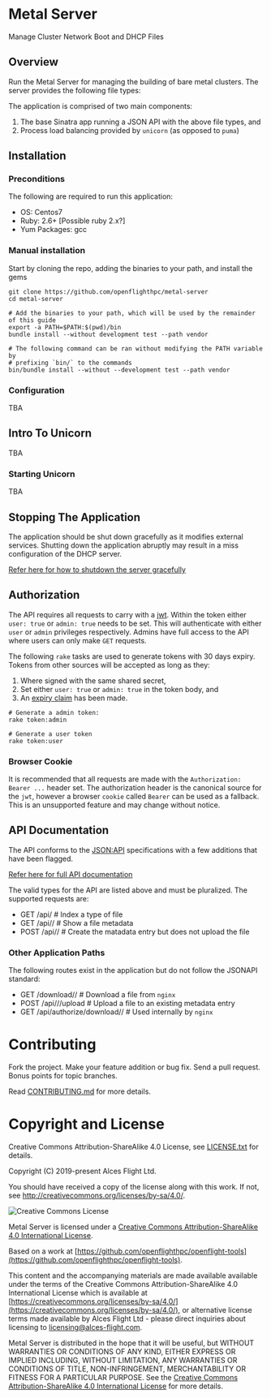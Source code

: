 # Metal Server

Manage Cluster Network Boot and DHCP Files

## Overview

Run the Metal Server for managing the building of bare metal clusters. The server provides
the following file types:

The application is comprised of two main components:
1. The base Sinatra app running a JSON API with the above file types, and
2. Process load balancing provided by `unicorn` (as opposed to `puma`)

## Installation

### Preconditions

The following are required to run this application:

* OS:           Centos7
* Ruby:         2.6+ [Possible ruby 2.x?]
* Yum Packages: gcc

### Manual installation

Start by cloning the repo, adding the binaries to your path, and install the gems

```
git clone https://github.com/openflighthpc/metal-server
cd metal-server

# Add the binaries to your path, which will be used by the remainder of this guide
export -a PATH=$PATH:$(pwd)/bin
bundle install --without development test --path vendor

# The following command can be ran without modifying the PATH variable by
# prefixing `bin/` to the commands
bin/bundle install --without --development test --path vendor
```

### Configuration

TBA

## Intro To Unicorn

TBA

### Starting Unicorn

TBA

## Stopping The Application

The application should be shut down gracefully as it modifies external services. Shutting down the application abruptly may result in a miss configuration of the DHCP server.

[Refer here for how to shutdown the server gracefully](docs/stopping_the_application.md)

## Authorization

The API requires all requests to carry with a [jwt](https://jwt.io). Within the token either `user: true` or `admin: true` needs to be set. This will authenticate with either `user` or `admin` privileges respectively. Admins have full access to the API where users can only make `GET` requests.

The following `rake` tasks are used to generate tokens with 30 days expiry. Tokens from other sources will be accepted as long as they:
1. Where signed with the same shared secret,
2. Set either `user: true` or `admin: true` in the token body, and
3. An [expiry claim](https://tools.ietf.org/html/rfc7519#section-4.1.4) has been made.

```
# Generate a admin token:
rake token:admin

# Generate a user token
rake token:user
```

### Browser Cookie

It is recommended that all requests are made with the `Authorization: Bearer ...` header set. The authorization header is the canonical source for the `jwt`, however a browser `cookie` called `Bearer` can be used as a fallback. This is an unsupported feature and may change without notice.

## API Documentation

The API conforms to the [JSON:API](https://jsonapi.org/) specifications with a few additions
that have been flagged.

[Refer here for full API documentation](docs/routes.md)

The valid types for the API are listed above and must be pluralized. The supported requests are:

* GET   <leader>/api/<type>       # Index a type of file
* GET   <leader>/api/<type>/<id>  # Show a file metadata
* POST  <leader>/api/<type>/<id>  # Create the matadata entry but does not upload the file

### Other Application Paths

The following routes exist in the application but do not follow the JSONAPI standard:

* GET   <leader>/download/<type>/<filename> # Download a file from `nginx`
* POST  <leader>/api/<type>/<id>/upload     # Upload a file to an existing metadata entry
* GET   <leader>/api/authorize/download/<type>/<filepath> # Used internally by `nginx`

# Contributing

Fork the project. Make your feature addition or bug fix. Send a pull
request. Bonus points for topic branches.

Read [CONTRIBUTING.md](CONTRIBUTING.md) for more details.

# Copyright and License

Creative Commons Attribution-ShareAlike 4.0 License, see [LICENSE.txt](LICENSE.txt) for details.

Copyright (C) 2019-present Alces Flight Ltd.

You should have received a copy of the license along with this work.
If not, see <http://creativecommons.org/licenses/by-sa/4.0/>.

![Creative Commons License](https://i.creativecommons.org/l/by-sa/4.0/88x31.png)

Metal Server is licensed under a [Creative Commons Attribution-ShareAlike 4.0 International License](http://creativecommons.org/licenses/by-sa/4.0/).

Based on a work at [https://github.com/openflighthpc/openflight-tools](https://github.com/openflighthpc/openflight-tools).

This content and the accompanying materials are made available available
under the terms of the Creative Commons Attribution-ShareAlike 4.0
International License which is available at [https://creativecommons.org/licenses/by-sa/4.0/](https://creativecommons.org/licenses/by-sa/4.0/),
or alternative license terms made available by Alces Flight Ltd -
please direct inquiries about licensing to
[licensing@alces-flight.com](mailto:licensing@alces-flight.com).

Metal Server is distributed in the hope that it will be useful, but
WITHOUT WARRANTIES OR CONDITIONS OF ANY KIND, EITHER EXPRESS OR
IMPLIED INCLUDING, WITHOUT LIMITATION, ANY WARRANTIES OR CONDITIONS OF
TITLE, NON-INFRINGEMENT, MERCHANTABILITY OR FITNESS FOR A PARTICULAR
PURPOSE. See the [Creative Commons Attribution-ShareAlike 4.0
International License](https://creativecommons.org/licenses/by-sa/4.0/) for more
details.
